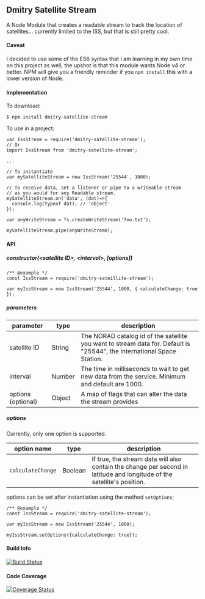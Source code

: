 ## Dmitry Satellite Stream

A Node Module that creates a readable stream to track the location of satellites... currently limited to the ISS, but that is still pretty cool.

#### Caveat
I decided to use some of the ES6 syntax that I am learning in my own time on this project as well; the upshot is that this module wants Node v4 or better.  NPM will give you a friendly reminder if you `npm install` this with a lower version of Node.

#### Implementation

To download:

```
$ npm install dmitry-satellite-stream
```

To use in a project:

```
var IssStream = require('dmitry-satellite-stream');
// Or
import IssStream from 'dmitry-satellite-stream';

...

// To instantiate
var mySatelliteStream = new IssStream('25544', 1000);

// To receive data, set a listener or pipe to a writeable stream 
// as you would for any Readable stream.
mySatelliteStream.on('data', (dat)=>{
  console.log(typeof dat); // 'object'
});

var anyWriteStream = fs.createWriteStream('foo.txt');

mySatelliteStream.pipe(anyWriteStream);

```

#### API

##### constructor(\<satellite ID\>, \<interval\>, \[options\])
```
/** @example */
const IssStream = require('dmitry-sateillite-stream');

var myIssStream = new IssStream('25544', 1000, { calculateChange: true });
```

##### parameters

|parameter|type|description|
|---|---|---|
|satellite ID|String|The NORAD catalog id of the satellite you want to stream data for.  Default is "25544", the International Space Station.|
|interval|Number|The time in milliseconds to wait to get new data from the service.  Minimum and default are 1000.|
|options (optional)|Object|A map of flags that can alter the data the stream provides|

##### options

Currently, only one option is supported.

|option name|type|description|
|---|---|---|
|`calculateChange`|Boolean|If true, the stream data will also contain the change per second in latitude and longitude of the satellite's position.|

options can be set after instantiation using the method `setOptions`;

```
/** @example */
const IssStream = require('dmitry-satellite-stream');

var myIssStream = new IssStream('25544', 1000);

myIssStream.setOptions({calculateChange: true});
```


#### Build Info
[![Build Status](https://travis-ci.org/dmitrydwhite/dmitry-satellite-stream.svg?branch=master)](https://travis-ci.org/dmitrydwhite/dmitry-satellite-stream)

#### Code Coverage
[![Coverage Status](https://coveralls.io/repos/github/dmitrydwhite/dmitry-satellite-stream/badge.svg?branch=master)](https://coveralls.io/github/dmitrydwhite/dmitry-satellite-stream?branch=master)